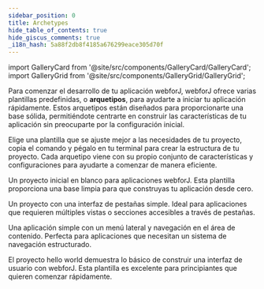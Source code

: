 ```yaml
---
sidebar_position: 0
title: Archetypes
hide_table_of_contents: true
hide_giscus_comments: true
_i18n_hash: 5a88f2db8f4185a676299eace305d70f
---
```

<Head>
  <style>{`
  .container {
    max-width: 65em !important;
  }
  `}</style>
</Head>

<!-- vale off -->

import GalleryCard from '@site/src/components/GalleryCard/GalleryCard';
import GalleryGrid from '@site/src/components/GalleryGrid/GalleryGrid';

<!-- vale on -->

Para comenzar el desarrollo de tu aplicación webforJ, webforJ ofrece varias plantillas predefinidas, o **arquetipos**, para ayudarte a iniciar tu aplicación rápidamente. Estos arquetipos están diseñados para proporcionarte una base sólida, permitiéndote centrarte en construir las características de tu aplicación sin preocuparte por la configuración inicial.

Elige una plantilla que se ajuste mejor a las necesidades de tu proyecto, copia el comando y pégalo en tu terminal para crear la estructura de tu proyecto. Cada arquetipo viene con su propio conjunto de características y configuraciones para ayudarte a comenzar de manera eficiente.

<GalleryGrid>
  <GalleryCard header="Blank" href="blank" image="/img/archetypes/blank.png" effect="none">
    <p>Un proyecto inicial en blanco para aplicaciones webforJ. Esta plantilla proporciona una base limpia para que construyas tu aplicación desde cero.</p>
  </GalleryCard>

  <GalleryCard header="Tabs" href="tabs" image="/img/archetypes/tabs.png" effect="none">
    <p>Un proyecto con una interfaz de pestañas simple. Ideal para aplicaciones que requieren múltiples vistas o secciones accesibles a través de pestañas.</p>
  </GalleryCard>

  <GalleryCard header="SideMenu" href="sidemenu" image="/img/archetypes/sidemenu.png" effect="none">
    <p>Una aplicación simple con un menú lateral y navegación en el área de contenido. Perfecta para aplicaciones que necesitan un sistema de navegación estructurado.</p>
  </GalleryCard>

  <GalleryCard header="HelloWorld" href="hello-world" image="/img/archetypes/hello-world.png" effect="none">
    <p>El proyecto hello world demuestra lo básico de construir una interfaz de usuario con webforJ. Esta plantilla es excelente para principiantes que quieren comenzar rápidamente.</p>
    <div hidden>
      <p>Contenido del diálogo para el proyecto HelloWorld.</p>
    </div>
  </GalleryCard>
</GalleryGrid>
